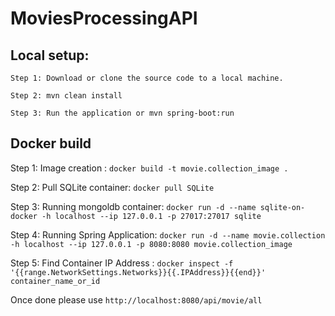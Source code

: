 # MoviesProcessingAPI


<h2>Local setup:</h2>

```
Step 1: Download or clone the source code to a local machine.

Step 2: mvn clean install

Step 3: Run the application or mvn spring-boot:run
```

<h2>Docker build</h2>

Step 1: Image creation : `docker build -t movie.collection_image .`

Step 2: Pull SQLite container: `docker pull SQLite`

Step 3: Running mongoldb container: `docker run -d --name sqlite-on-docker -h localhost --ip 127.0.0.1 -p 27017:27017 sqlite`

Step 4: Running Spring Application: `docker run -d --name movie.collection -h localhost --ip 127.0.0.1 -p 8080:8080 movie.collection_image`

Step 5: Find Container IP Address : `docker inspect -f '{{range.NetworkSettings.Networks}}{{.IPAddress}}{{end}}' container_name_or_id`

Once done please use `http://localhost:8080/api/movie/all`
